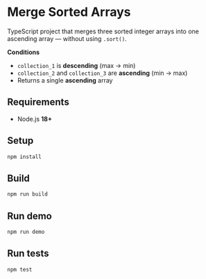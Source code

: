 # Merge Sorted Arrays

TypeScript project that merges three sorted integer arrays into one ascending array — without using `.sort()`.

**Conditions**
- `collection_1` is **descending** (max → min)
- `collection_2` and `collection_3` are **ascending** (min → max)
- Returns a single **ascending** array

## Requirements
- Node.js **18+**

## Setup
```bash
npm install
```

## Build
```bash
npm run build
```

## Run demo
```bash
npm run demo
```

## Run tests
```bash
npm test
```
